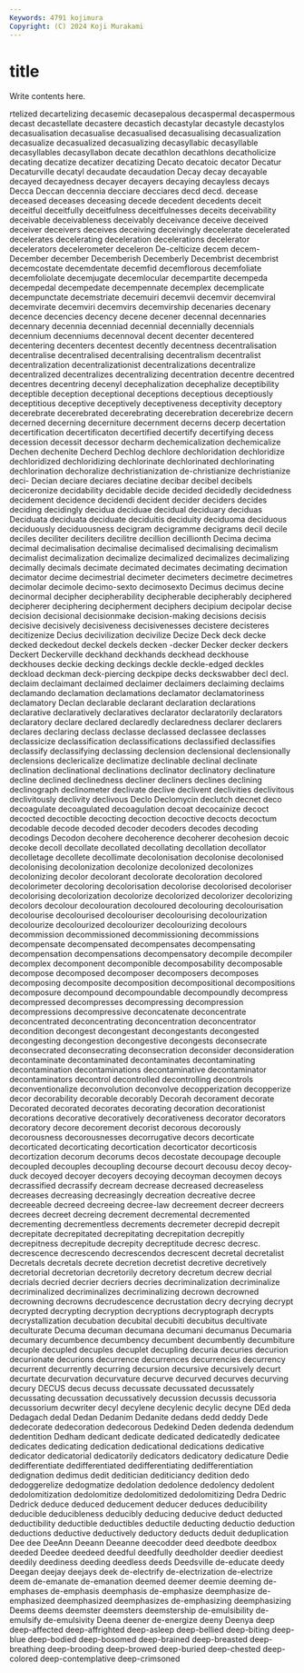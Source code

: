```yaml
---
Keywords: 4791 kojimura
Copyright: (C) 2024 Koji Murakami
---
```


# title

Write contents here.



rtelized decartelizing decasemic decasepalous decaspermal decaspermous decast
decastellate decastere decastich decastylar decastyle decastylos decasualisation decasualise decasualised decasualising
decasualization decasualize decasualized decasualizing decasyllabic decasyllable decasyllables decasyllabon decate decathlon
decathlons decatholicize decating decatize decatizer decatizing Decato decatoic decator Decatur
Decaturville decatyl decaudate decaudation Decay decay decayable decayed decayedness decayer
decayers decaying decayless decays Decca Deccan deccennia decciare decciares decd
decd. decease deceased deceases deceasing decede decedent decedents deceit deceitful
deceitfully deceitfulness deceitfulnesses deceits deceivability deceivable deceivableness deceivably deceivance deceive
deceived deceiver deceivers deceives deceiving deceivingly decelerate decelerated decelerates decelerating
deceleration decelerations decelerator decelerators decelerometer deceleron De-celticize decem decem- December
december Decemberish Decemberly Decembrist decembrist decemcostate decemdentate decemfid decemflorous decemfoliate
decemfoliolate decemjugate decemlocular decempartite decempeda decempedal decempedate decempennate decemplex decemplicate
decempunctate decemstriate decemuiri decemvii decemvir decemviral decemvirate decemviri decemvirs decemvirship
decenaries decenary decence decencies decency decene decener decennal decennaries decennary
decennia decenniad decennial decennially decennials decennium decenniums decennoval decent decenter
decentered decentering decenters decentest decently decentness decentralisation decentralise decentralised decentralising
decentralism decentralist decentralization decentralizationist decentralizations decentralize decentralized decentralizes decentralizing decentration
decentre decentred decentres decentring decenyl decephalization decephalize deceptibility deceptible deception
deceptional deceptions deceptious deceptiously deceptitious deceptive deceptively deceptiveness deceptivity deceptory
decerebrate decerebrated decerebrating decerebration decerebrize decern decerned decerning decerniture decernment
decerns decerp decertation decertification decertificaton decertified decertify decertifying decess decession
decessit decessor decharm dechemicalization dechemicalize Dechen dechenite Decherd Dechlog dechlore
dechloridation dechloridize dechloridized dechloridizing dechlorinate dechlorinated dechlorinating dechlorination dechoralize dechristianization
de-christianize dechristianize deci- Decian deciare deciares deciatine decibar decibel decibels
deciceronize decidability decidable decide decided decidedly decidedness decidement decidence decidendi
decident decider deciders decides deciding decidingly decidua deciduae decidual deciduary
deciduas Deciduata deciduata deciduate deciduitis deciduity deciduoma deciduous deciduously deciduousness
decigram decigramme decigrams decil decile deciles deciliter deciliters decilitre decillion
decillionth Decima decima decimal decimalisation decimalise decimalised decimalising decimalism decimalist
decimalization decimalize decimalized decimalizes decimalizing decimally decimals decimate decimated decimates
decimating decimation decimator decime decimestrial decimeter decimeters decimetre decimetres decimolar
decimole decimo-sexto decimosexto Decimus decimus decine decinormal decipher decipherability decipherable
decipherably deciphered decipherer deciphering decipherment deciphers decipium decipolar decise decision
decisional decisionmake decision-making decisions decisis decisive decisively decisiveness decisivenesses decistere
decisteres decitizenize Decius decivilization decivilize Decize Deck deck decke decked
deckedout deckel deckels decken -decker Decker decker deckers Deckert Deckerville
deckhand deckhands deckhead deckhouse deckhouses deckie decking deckings deckle deckle-edged
deckles deckload deckman deck-piercing deckpipe decks deckswabber decl decl. declaim
declaimant declaimed declaimer declaimers declaiming declaims declamando declamation declamations declamator
declamatoriness declamatory Declan declarable declarant declaration declarations declarative declaratively declaratives
declarator declaratorily declarators declaratory declare declared declaredly declaredness declarer declarers
declares declaring declass declasse declassed declassee declasses declassicize declassification declassifications
declassified declassifies declassify declassifying declassing declension declensional declensionally declensions declericalize
declimatize declinable declinal declinate declination declinational declinations declinator declinatory declinature
decline declined declinedness decliner decliners declines declining declinograph declinometer declivate
declive declivent declivities declivitous declivitously declivity declivous Declo Declomycin declutch
decnet deco decoagulate decoagulated decoagulation decoat decocainize decoct decocted decoctible
decocting decoction decoctive decocts decoctum decodable decode decoded decoder decoders
decodes decoding decodings Decodon decohere decoherence decoherer decohesion decoic decoke
decoll decollate decollated decollating decollation decollator decolletage decollete decollimate decolonisation
decolonise decolonised decolonising decolonization decolonize decolonized decolonizes decolonizing decolor decolorant
decolorate decoloration decolored decolorimeter decoloring decolorisation decolorise decolorised decoloriser decolorising
decolorization decolorize decolorized decolorizer decolorizing decolors decolour decolouration decoloured decolouring
decolourisation decolourise decolourised decolouriser decolourising decolourization decolourize decolourized decolourizer decolourizing
decolours decommission decommissioned decommissioning decommissions decompensate decompensated decompensates decompensating decompensation
decompensations decompensatory decompile decompiler decomplex decomponent decomponible decomposability decomposable decompose
decomposed decomposer decomposers decomposes decomposing decomposite decomposition decompositional decompositions decomposure
decompound decompoundable decompoundly decompress decompressed decompresses decompressing decompression decompressions decompressive
deconcatenate deconcentrate deconcentrated deconcentrating deconcentration deconcentrator decondition decongest decongestant decongestants
decongested decongesting decongestion decongestive decongests deconsecrate deconsecrated deconsecrating deconsecration deconsider
deconsideration decontaminate decontaminated decontaminates decontaminating decontamination decontaminations decontaminative decontaminator decontaminators
decontrol decontrolled decontrolling decontrols deconventionalize deconvolution deconvolve decopperization decopperize decor
decorability decorable decorably Decorah decorament decorate Decorated decorated decorates decorating
decoration decorationist decorations decorative decoratively decorativeness decorator decorators decoratory decore
decorement decorist decorous decorously decorousness decorousnesses decorrugative decors decorticate decorticated
decorticating decortication decorticator decorticosis decortization decorum decorums decos decostate decoupage
decouple decoupled decouples decoupling decourse decourt decousu decoy decoy-duck decoyed
decoyer decoyers decoying decoyman decoymen decoys decrassified decrassify decream decrease
decreased decreaseless decreases decreasing decreasingly decreation decreative decree decreeable decreed
decreeing decree-law decreement decreer decreers decrees decreet decreing decrement decremental
decremented decrementing decrementless decrements decremeter decrepid decrepit decrepitate decrepitated decrepitating
decrepitation decrepitly decrepitness decrepitude decrepity decreptitude decresc decresc. decrescence decrescendo
decrescendos decrescent decretal decretalist Decretals decretals decrete decretion decretist decretive
decretively decretorial decretorian decretorily decretory decretum decrew decrial decrials decried
decrier decriers decries decriminalization decriminalize decriminalized decriminalizes decriminalizing decrown decrowned
decrowning decrowns decrudescence decrustation decry decrying decrypt decrypted decrypting decryption
decryptions decryptograph decrypts decrystallization decubation decubital decubiti decubitus decultivate deculturate
Decuma decuman decumana decumani decumanus Decumaria decumary decumbence decumbency decumbent
decumbently decumbiture decuple decupled decuples decuplet decupling decuria decuries decurion
decurionate decurions decurrence decurrences decurrencies decurrency decurrent decurrently decurring decursion
decursive decursively decurt decurtate decurvation decurvature decurve decurved decurves decurving
decury DECUS decus decuss decussate decussated decussately decussating decussation decussatively
decussion decussis decussoria decussorium decwriter decyl decylene decylenic decylic decyne
DEd deda Dedagach dedal Dedan Dedanim Dedanite dedans dedd deddy
Dede dedecorate dedecoration dedecorous Dedekind Deden dedenda dedendum dedentition Dedham
dedicant dedicate dedicated dedicatedly dedicatee dedicates dedicating dedication dedicational dedications
dedicative dedicator dedicatorial dedicatorily dedicators dedicatory dedicature Dedie dedifferentiate dedifferentiated
dedifferentiating dedifferentiation dedignation dedimus dedit deditician dediticiancy dedition dedo dedoggerelize
dedogmatize dedolation dedolence dedolency dedolent dedolomitization dedolomitize dedolomitized dedolomitizing Dedra
Dedric Dedrick deduce deduced deducement deducer deduces deducibility deducible deducibleness
deducibly deducing deducive deduct deducted deductibility deductible deductibles deductile deducting
deductio deduction deductions deductive deductively deductory deducts deduit deduplication Dee
dee DeeAnn Deeann Deeanne deecodder deed deedbote deedbox deeded Deedee
deedeed deedful deedfully deedholder deedier deediest deedily deediness deeding deedless
deeds Deedsville de-educate deedy Deegan deejay deejays deek de-electrify de-electrization
de-electrize deem de-emanate de-emanation deemed deemer deemie deeming de-emphases de-emphasis
deemphasis de-emphasize deemphasize de-emphasized deemphasized deemphasizes de-emphasizing deemphasizing Deems deems
deemster deemsters deemstership de-emulsibility de-emulsify de-emulsivity Deena deener de-energize deeny
Deenya deep deep-affected deep-affrighted deep-asleep deep-bellied deep-biting deep-blue deep-bodied deep-bosomed
deep-brained deep-breasted deep-breathing deep-brooding deep-browed deep-buried deep-chested deep-colored deep-contemplative deep-crimsoned

